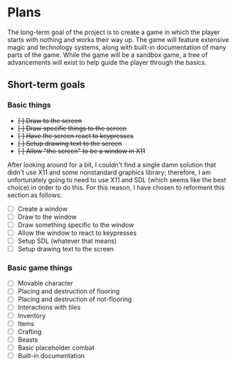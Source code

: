 # Plans

The long-term goal of the project is to create a game in which the player starts with nothing and works their way up.  The game will feature extensive magic and technology systems, along with built-in documentation of many parts of the game.  While the game will be a sandbox game, a tree of advancements will exist to help guide the player through the basics.

## Short-term goals

### Basic things

- ~~[ ] Draw to the screen~~
- ~~[ ] Draw specific things to the screen~~
- ~~[ ] Have the screen react to keypresses~~
- ~~[ ] Setup drawing text to the screen~~
- ~~[ ] Allow "the screen" to be a window in X11~~

After looking around for a bit, I couldn't find a single damn solution that didn't use X11 and some nonstandard graphics library; therefore, I am unfortunately going to need to use X11 and SDL (which seems like the best choice) in order to do this.  For this reason, I have chosen to reforment this section as follows:

- [ ] Create a window
- [ ] Draw to the window
- [ ] Draw something specific to the window
- [ ] Allow the window to react to keypresses
- [ ] Setup SDL (whatever that means)
- [ ] Setup drawing text to the screen

### Basic game things

- [ ] Movable character
- [ ] Placing and destruction of flooring
- [ ] Placing and destruction of not-flooring
- [ ] Interactions with tiles
- [ ] Inventory
- [ ] Items
- [ ] Crafting
- [ ] Beasts
- [ ] Basic placeholder combat
- [ ] Built-in documentation

### 
